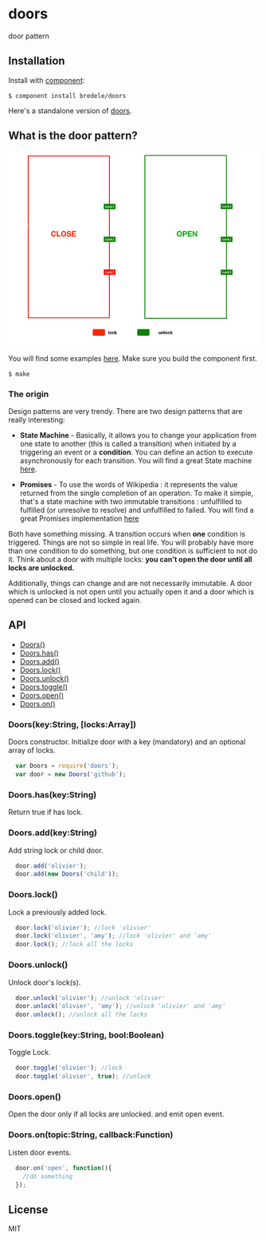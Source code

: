 # doors

  door pattern

## Installation

  Install with [component](http://component.io):

    $ component install bredele/doors

  Here's a standalone version of [doors](https://github.com/bredele/doors/blob/master/doors.js).

## What is the door pattern?

![Doors](doors.png)

You will find some examples [here](https://github.com/bredele/doors/tree/master/examples). Make sure you build the component first.

    $ make

### The origin

Design patterns are very trendy.
There are two design patterns that are really interesting:

* **State Machine** - Basically, it allows you to change your application from one state to another (this is called a transition) when initiated by a triggering an event or a **condition**. You can define an action to execute asynchronously for each transition. You will find a great State machine [here](https://github.com/flams/emily/blob/master/src/StateMachine.js).

* **Promises** - To use the words of Wikipedia : it represents the value returned from the single completion of an operation. To make it simple, that's a state machine with two immutable transitions : unfulfilled to fulfilled (or unresolve to resolve) and unfulfilled to failed. You will find a great Promises implementation [here](https://github.com/flams/emily/blob/master/src/Promise.js)

Both have something missing. A transition occurs when **one** condition is triggered. Things are not so simple in real life. You will probably have more than one condition to do something, but one condition is sufficient to not do it. Think about a door with multiple locks: **you can't open the door until all locks are unlocked.**

Additionally, things can change and are not necessarily immutable. A door which is unlocked is not open until you actually open it and a door which is opened can be closed and locked again.



## API

  - [Doors()](#doors)
  - [Doors.has()](#doorshaskeystring)
  - [Doors.add()](#doorsaddnamestring)
  - [Doors.lock()](#doorslock)
  - [Doors.unlock()](#doorsunlock)
  - [Doors.toggle()](#doorstogglenamestringboolboolean)
  - [Doors.open()](#doorsopen)
  - [Doors.on()](#doorson)

### Doors(key:String, [locks:Array])

  Doors constructor. Initialize door with a key (mandatory) and
  an optional array of locks.

```js
  var Doors = require('doors');
  var door = new Doors('github');
```

### Doors.has(key:String)

  Return true if has lock.

### Doors.add(key:String)

  Add string lock or child door.

```js
  door.add('olivier');
  door.add(new Doors('child')); 
```

### Doors.lock()

  Lock a previously added lock.

  
```js
  door.lock('olivier'); //lock 'olivier'
  door.lock('olivier', 'amy'); //lock 'olivier' and 'amy'
  door.lock(); //lock all the locks
```

### Doors.unlock()

  Unlock door's lock(s).

  
```js
  door.unlock('olivier'); //unlock 'olivier'
  door.unlock('olivier', 'amy'); //unlock 'olivier' and 'amy'
  door.unlock(); //unlock all the locks
```

### Doors.toggle(key:String, bool:Boolean)

  Toggle Lock.

```js
  door.toggle('olivier'); //lock
  door.toggle('olivier', true); //unlock

```

### Doors.open()

  Open the door only if all locks are unlocked.
  and emit open event.


### Doors.on(topic:String, callback:Function)

  Listen door events.

```js
  door.on('open', function(){
    //do something
  }); 
```

## License

  MIT
